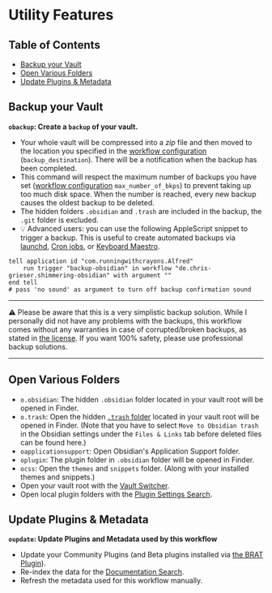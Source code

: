 # Utility Features

## Table of Contents
<!-- MarkdownTOC -->

- [Backup your Vault](#backup-your-vault)
- [Open Various Folders](#open-various-folders)
- [Update Plugins & Metadata](#update-plugins--metadata)

<!-- /MarkdownTOC -->

## Backup your Vault
**`obackup`: Create a `backup` of your vault.**
- Your whole vault will be compressed into a *zip* file and then moved to the location you specified in the [workflow configuration](Workflow%20Configuration.md#Backups) (`backup_destination`). There will be a notification when the backup has been completed.
- This command will respect the maximum number of backups you have set ([workflow configuration](Workflow%20Configuration.md#Backups) `max_number_of_bkps`) to prevent taking up too much disk space. When the number is reached, every new backup causes the oldest backup to be deleted.
- The hidden folders `.obsidian` and `.trash` are included in the backup, the `.git` folder is excluded.
- 💡 Advanced users: you can use the following AppleScript snippet to trigger a backup. This is useful to create automated backups via [launchd](https://launchd.info/), [Cron jobs](https://ostechnix.com/a-beginners-guide-to-cron-jobs/), or [Keyboard Maestro](https://www.keyboardmaestro.com/main/).

```applescript
tell application id "com.runningwithcrayons.Alfred"
	run trigger "backup-obsidian" in workflow "de.chris-grieser.shimmering-obsidian" with argument ""
end tell
# pass 'no sound' as argument to turn off backup confirmation sound
```

---

⚠️ Please be aware that this is a very simplistic backup solution. While I personally did not have any problems with the backups, this workflow comes without any warranties in case of corrupted/broken backups, as stated in [the license](https://github.com/chrisgrieser/shimmering-obsidian/blob/main/LICENSE). If you want 100% safety, please use professional backup solutions.

---

## Open Various Folders
- `o.obsidian`: The hidden `.obsidian` folder located in your vault root will be opened in Finder.
- `o.trash`: Open the hidden [`.trash` folder](https://help.obsidian.md/Advanced+topics/Deleting+files) located in your vault root will be opened in Finder. (Note that you have to select `Move to Obsidian trash` in the Obsidian settings under the `Files & Links` tab before deleted files can be found here.)
- `oapplicationsupport`: Open Obsidian's Application Support folder.
- `oplugin`: The plugin folder in `.obsidian` folder will be opened in Finder.
- `ocss`: Open the `themes` and `snippets` folder. (Along with your installed themes and snippets.)
- Open your vault root with the [Vault Switcher](Vault%20Switcher.md).
- Open local plugin folders with the [Plugin Settings Search](Settings%20and%20Local%20Plugin%20Search.md).

## Update Plugins & Metadata
**`oupdate`: Update Plugins and Metadata used by this workflow**
- Update your Community Plugins (and Beta plugins installed via [the BRAT Plugin](https://github.com/TfTHacker/obsidian42-brat)).
- Re-index the data for the [Documentation Search](Documentation%20and%20Forum%20Search.md). 
- Refresh the metadata used for this workflow manually.
